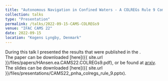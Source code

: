 ```yaml
---
title: "Autonomous Navigation in Confined Waters - A COLREGs Rule 9 Compliant Framework"
collection: talks
type: "Presentation"
permalink: /talks/2022-09-15-CAMS-COLREGs9
venue: "IFAC CAMS 22"
date: 2022-09-15
location: "Kogens Lyngby, Denmark"
---
```

During this talk I presented the results that were published in the .  
The paper can be downloaded [here]({{ site.url }}/files/papers/HAnsen.ea.CAMS22.COLREGs9.pdf), or be found at [arxiv](https://arxiv.org/abs/2207.08227).
The slides can be downloaded [here]({{ site.url }}/files/presentations/CAMS22_pnha_colregs_rule_9.pptx).
